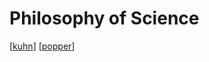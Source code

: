 # Philosophy of Science

[[kuhn]]
[[popper]]

[//begin]: # "Autogenerated link references for markdown compatibility"
[kuhn]: kuhn.md "Kuhn"
[popper]: popper.md "Karl Popper"
[//end]: # "Autogenerated link references"

